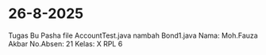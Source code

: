 # 26-8-2025
Tugas Bu Pasha file AccountTest.java nambah Bond1.java
Nama: Moh.Fauza Akbar
No.Absen: 21
Kelas: X RPL 6
